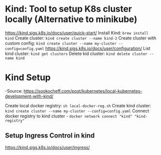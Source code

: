 # Kind: Tool to setup K8s cluster locally (Alternative to minikube)
https://kind.sigs.k8s.io/docs/user/quick-start/
Install Kind: `brew install kind`
Create cluster: `kind create cluster --name kind-2`
Create cluster with custom config: `kind create cluster --name my-cluster --config=config.yaml`
https://kind.sigs.k8s.io/docs/user/configuration/
List kind cluster: `kind get clusters`
Delete kid cluster: `kind delete cluster --name kind`

# Kind Setup

-Source: https://sookocheff.com/post/kubernetes/local-kubernetes-development-with-kind/

Create local docker registry: `sh local-docker-reg.sh`
Create kind cluster: `kind create cluster --name my-cluster --config=config.yaml`
Connect docker registry to kind cluster - `docker network connect "kind" "kind-registry"`

## Setup Ingress Control in kind
https://kind.sigs.k8s.io/docs/user/ingress/
